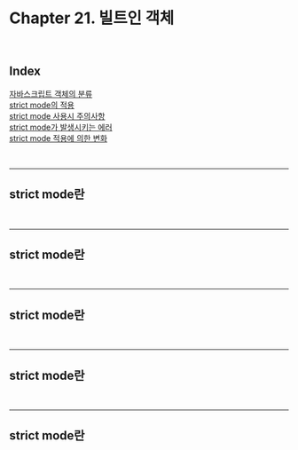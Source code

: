 # Chapter 21. 빌트인 객체

<br>

## Index

[자바스크립트 객체의 분류](#1)<br>
[strict mode의 적용](#2)<br>
[strict mode 사용시 주의사항](#3)<br>
[strict mode가 발생시키는 에러](#4)<br>
[strict mode 적용에 의한 변화](#5)<br>

<br>

---

## strict mode란<a id="1"><a/>

<br>

---

## strict mode란<a id="1"><a/>

<br>

---

## strict mode란<a id="1"><a/>

<br>

---

## strict mode란<a id="1"><a/>

<br>

---

## strict mode란<a id="1"><a/>
